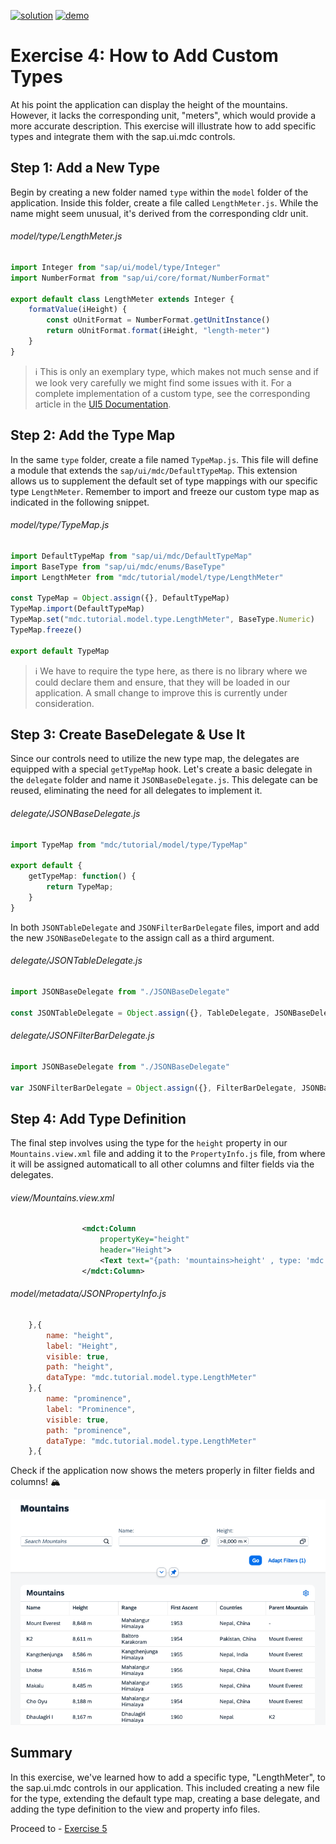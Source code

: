 [![solution](https://flat.badgen.net/badge/solution/available/green?icon=github)](webapp)
[![demo](https://flat.badgen.net/badge/demo/deployed/blue?icon=github)](https://sap-samples.github.io/ui5-mdc-json-tutorial/ex4/dist)
# Exercise 4: How to Add Custom Types
At his point the application can display the height of the mountains. However, it lacks the corresponding unit, "meters", which would provide a more accurate description. This exercise will illustrate how to add specific types and integrate them with the sap.ui.mdc controls.

## Step 1: Add a New Type
Begin by creating a new folder named `type` within the `model` folder of the application. Inside this folder, create a file called `LengthMeter.js`. While the name might seem unusual, it's derived from the corresponding cldr unit.
###### model/type/LengthMeter.js
```typescript
import Integer from "sap/ui/model/type/Integer"
import NumberFormat from "sap/ui/core/format/NumberFormat"

export default class LengthMeter extends Integer {
    formatValue(iHeight) {
        const oUnitFormat = NumberFormat.getUnitInstance()
        return oUnitFormat.format(iHeight, "length-meter")
    }
}
```
>ℹ️ This is only an exemplary type, which makes not much sense and if we look very carefully we might find some issues with it. For a complete implementation of a custom type, see the corresponding article in the [UI5 Documentation](https://sdk.openui5.org/topic/07e4b920f5734fd78fdaa236f26236d8).
## Step 2: Add the Type Map
In the same `type` folder, create a file named `TypeMap.js`. This file will define a module that extends the `sap/ui/mdc/DefaultTypeMap`. This extension allows us to supplement the default set of type mappings with our specific type `LengthMeter`. Remember to import and freeze our custom type map as indicated in the following snippet.
###### model/type/TypeMap.js
```typescript
import DefaultTypeMap from "sap/ui/mdc/DefaultTypeMap"
import BaseType from "sap/ui/mdc/enums/BaseType"
import LengthMeter from "mdc/tutorial/model/type/LengthMeter"

const TypeMap = Object.assign({}, DefaultTypeMap)
TypeMap.import(DefaultTypeMap)
TypeMap.set("mdc.tutorial.model.type.LengthMeter", BaseType.Numeric)
TypeMap.freeze()

export default TypeMap
```
>ℹ️ We have to require the type here, as there is no library where we could declare them and ensure, that they will be loaded in our application. A small change to improve this is currently under consideration.
## Step 3: Create BaseDelegate & Use It
Since our controls need to utilize the new type map, the delegates are equipped with a special `getTypeMap` hook. Let's create a basic delegate in the `delegate` folder and name it `JSONBaseDelegate.js`. This delegate can be reused, eliminating the need for all delegates to implement it.
###### delegate/JSONBaseDelegate.js
```typescript
import TypeMap from "mdc/tutorial/model/type/TypeMap"

export default {
    getTypeMap: function() {
        return TypeMap;
    }
}
```
In both `JSONTableDelegate` and `JSONFilterBarDelegate` files, import and add the new `JSONBaseDelegate` to the assign call as a third argument.
###### delegate/JSONTableDelegate.js
```typescript
import JSONBaseDelegate from "./JSONBaseDelegate"

const JSONTableDelegate = Object.assign({}, TableDelegate, JSONBaseDelegate)
```
###### delegate/JSONFilterBarDelegate.js
```typescript
import JSONBaseDelegate from "./JSONBaseDelegate"

var JSONFilterBarDelegate = Object.assign({}, FilterBarDelegate, JSONBaseDelegate)
```
## Step 4: Add Type Definition
The final step involves using the type for the `height` property in our `Mountains.view.xml` file and adding it to the `PropertyInfo.js` file, from where it will be assigned automaticall to all other columns and filter fields via the delegates.
###### view/Mountains.view.xml
```xml
				<mdct:Column
					propertyKey="height"
					header="Height">
					<Text text="{path: 'mountains>height' , type: 'mdc.tutorial.model.type.LengthMeter'}"/>
				</mdct:Column>
```
###### model/metadata/JSONPropertyInfo.js
```js
	},{
		name: "height",
		label: "Height",
		visible: true,
		path: "height",
		dataType: "mdc.tutorial.model.type.LengthMeter"
	},{
		name: "prominence",
		label: "Prominence",
		visible: true,
		path: "prominence",
		dataType: "mdc.tutorial.model.type.LengthMeter"
	},{
```
Check if the application now shows the meters properly in filter fields and columns! 🏔️

![Exercise 4 Result](ex4.png)

## Summary
In this exercise, we've learned how to add a specific type, "LengthMeter", to the sap.ui.mdc controls in our application. This included creating a new file for the type, extending the default type map, creating a base delegate, and adding the type definition to the view and property info files.

Proceed to - [Exercise 5](../ex5/readme.md)